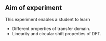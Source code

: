 ## Aim of experiment
This experiment enables a student to learn
- Different properties of transfer domain.
- Linearity and circular shift properties of DFT.